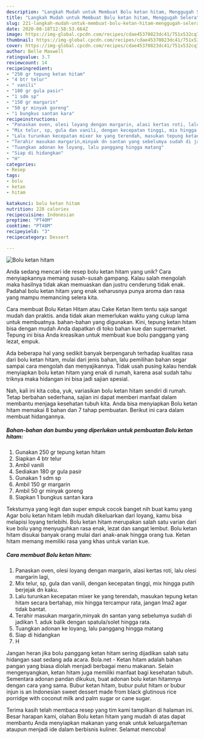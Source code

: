 ```yaml
---
description: "Langkah Mudah untuk Membuat Bolu ketan hitam, Menggugah Selera"
title: "Langkah Mudah untuk Membuat Bolu ketan hitam, Menggugah Selera"
slug: 221-langkah-mudah-untuk-membuat-bolu-ketan-hitam-menggugah-selera
date: 2020-08-18T12:58:53.664Z
image: https://img-global.cpcdn.com/recipes/cdae45370823dc41/751x532cq70/bolu-ketan-hitam-foto-resep-utama.jpg
thumbnail: https://img-global.cpcdn.com/recipes/cdae45370823dc41/751x532cq70/bolu-ketan-hitam-foto-resep-utama.jpg
cover: https://img-global.cpcdn.com/recipes/cdae45370823dc41/751x532cq70/bolu-ketan-hitam-foto-resep-utama.jpg
author: Belle Maxwell
ratingvalue: 3.7
reviewcount: 14
recipeingredient:
- "250 gr tepung ketan hitam"
- "4 btr telur"
- " vanili"
- "180 gr gula pasir"
- "1 sdm sp"
- "150 gr margarin"
- "50 gr minyak goreng"
- "1 bungkus santan kara"
recipeinstructions:
- "Panaskan oven, olesi loyang dengan margarin, alasi kertas roti, lalu olesi margarin lagi,"
- "Mix telur, sp, gula dan vanili, dengan kecepatan tinggi, mix hingga putih berjejak dn kaku."
- "Lalu turunkan kecepatan mixer ke yang terendah, masukan tepung ketan hitam secara bertahap, mix hingga tercampur rata, jangan lma2 agar tidak bantat."
- "Terahir masukan margarin,minyak dn santan yang sebelumya sudah di jadikan 1. aduk balik dengan spatula/solet hingga rata."
- "Tuangkan adonan ke loyang, lalu panggang hingga matang"
- "Siap di hidangkan"
- "H"
categories:
- Resep
tags:
- bolu
- ketan
- hitam

katakunci: bolu ketan hitam 
nutrition: 228 calories
recipecuisine: Indonesian
preptime: "PT40M"
cooktime: "PT48M"
recipeyield: "3"
recipecategory: Dessert

---
```



![Bolu ketan hitam](https://img-global.cpcdn.com/recipes/cdae45370823dc41/751x532cq70/bolu-ketan-hitam-foto-resep-utama.jpg)

Anda sedang mencari ide resep bolu ketan hitam yang unik? Cara menyiapkannya memang susah-susah gampang. Kalau salah mengolah maka hasilnya tidak akan memuaskan dan justru cenderung tidak enak. Padahal bolu ketan hitam yang enak seharusnya punya aroma dan rasa yang mampu memancing selera kita.

Cara membuat Bolu Ketan Hitam atau Cake Ketan Item tentu saja sangat mudah dan praktis. anda tidak akan memerlukan waktu yang cukup lama untuk membuatnya. bahan-bahan yang digunakan. Kini, tepung ketan hitam bisa dengan mudah Anda dapatkan di toko bahan kue dan supermarket. Tepung ini bisa Anda kreasikan untuk membuat kue bolu panggang yang lezat, empuk.

Ada beberapa hal yang sedikit banyak berpengaruh terhadap kualitas rasa dari bolu ketan hitam, mulai dari jenis bahan, lalu pemilihan bahan segar sampai cara mengolah dan menyajikannya. Tidak usah pusing kalau hendak menyiapkan bolu ketan hitam yang enak di rumah, karena asal sudah tahu triknya maka hidangan ini bisa jadi sajian spesial.


Nah, kali ini kita coba, yuk, variasikan bolu ketan hitam sendiri di rumah. Tetap berbahan sederhana, sajian ini dapat memberi manfaat dalam membantu menjaga kesehatan tubuh kita. Anda bisa menyiapkan Bolu ketan hitam memakai 8 bahan dan 7 tahap pembuatan. Berikut ini cara dalam membuat hidangannya.

<!--inarticleads1-->

##### Bahan-bahan dan bumbu yang diperlukan untuk pembuatan Bolu ketan hitam:

1. Gunakan 250 gr tepung ketan hitam
1. Siapkan 4 btr telur
1. Ambil  vanili
1. Sediakan 180 gr gula pasir
1. Gunakan 1 sdm sp
1. Ambil 150 gr margarin
1. Ambil 50 gr minyak goreng
1. Siapkan 1 bungkus santan kara


Teksturnya yang legit dan super empuk cocok banget nih buat kamu yang Agar bolu ketan hitam lebih mudah dikeluarkan dari loyang, kamu bisa melapisi loyang terlebihi. Bolu ketan hitam merupakan salah satu varian dari kue bolu yang menyuguhkan rasa enak, lezat dan sangat lembut. Bolu ketan hitam disukai banyak orang mulai dari anak-anak hingga orang tua. Ketan hitam memang memiliki rasa yang khas untuk varian kue. 

<!--inarticleads2-->

##### Cara membuat Bolu ketan hitam:

1. Panaskan oven, olesi loyang dengan margarin, alasi kertas roti, lalu olesi margarin lagi,
1. Mix telur, sp, gula dan vanili, dengan kecepatan tinggi, mix hingga putih berjejak dn kaku.
1. Lalu turunkan kecepatan mixer ke yang terendah, masukan tepung ketan hitam secara bertahap, mix hingga tercampur rata, jangan lma2 agar tidak bantat.
1. Terahir masukan margarin,minyak dn santan yang sebelumya sudah di jadikan 1. aduk balik dengan spatula/solet hingga rata.
1. Tuangkan adonan ke loyang, lalu panggang hingga matang
1. Siap di hidangkan
1. H


Jangan heran jika bolu panggang ketan hitam sering dijadikan salah satu hidangan saat sedang ada acara. Bola.net - Ketan hitam adalah bahan pangan yang biasa diolah menjadi berbagai menu makanan. Selain mengenyangkan, ketan hitam juga memiliki manfaat bagi kesehatan tubuh. Sementara adonan pandan dikukus, buat adonan bolu ketan hitamnya dengan cara yang sama. Bubur ketan hitam, bubur pulut hitam or bubur injun is an Indonesian sweet dessert made from black glutinous rice porridge with coconut milk and palm sugar or cane sugar. 

Terima kasih telah membaca resep yang tim kami tampilkan di halaman ini. Besar harapan kami, olahan Bolu ketan hitam yang mudah di atas dapat membantu Anda menyiapkan makanan yang enak untuk keluarga/teman ataupun menjadi ide dalam berbisnis kuliner. Selamat mencoba!
